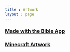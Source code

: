```yaml
---
title : Artwork
layout : page
---
```


<h3><a href = "samuraiowl.github.io/bible-art">Made with the Bible App</a></h3>
<h3><a href = "samuraiowl.github.io/minecraft-art">Minecraft Artwork</a></h3>
